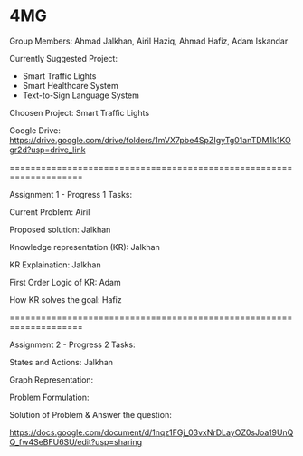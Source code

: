 # 4MG

Group Members: Ahmad Jalkhan, Airil Haziq, Ahmad Hafiz, Adam Iskandar


Currently Suggested Project:  
- Smart Traffic Lights
- Smart Healthcare System
- Text-to-Sign Language System

Choosen Project: Smart Traffic Lights

Google Drive: https://drive.google.com/drive/folders/1mVX7pbe4SpZIgyTg01anTDM1k1KOgr2d?usp=drive_link


====================================================================

Assignment 1 - Progress 1 Tasks:

Current Problem: Airil

Proposed solution: Jalkhan

Knowledge representation (KR): Jalkhan

KR Explaination: Jalkhan

First Order Logic of KR: Adam

How KR solves the goal: Hafiz



====================================================================

Assignment 2 - Progress 2 Tasks:

States and Actions: Jalkhan 

Graph Representation: 

Problem Formulation: 

Solution of Problem & Answer the question:


https://docs.google.com/document/d/1nqz1FGj_03vxNrDLayOZ0sJoa19UnQQ_fw4SeBFU6SU/edit?usp=sharing
